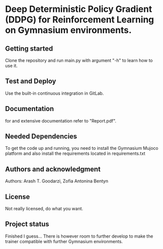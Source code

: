 # Deep Deterministic Policy Gradient (DDPG) for Reinforcement Learning on Gymnasium environments.



## Getting started
Clone the repository and run main.py with argument "-h" to learn how to use it.

## Test and Deploy
Use the built-in continuous integration in GitLab.

## Documentation
for and extensive documentation refer to "Report.pdf".

## Needed Dependencies
To get the code up and running, you need to install the Gymnasium Mujoco platform and also install the requirements located in requirements.txt

## Authors and acknowledgment
Authors: Arash T. Goodarzi, Zofia Antonina Bentyn

## License
Not really licensed, do what you want.

## Project status
Finished I guess... There is however room to further develop to make the trainer compatible with further Gymnasium environments.
